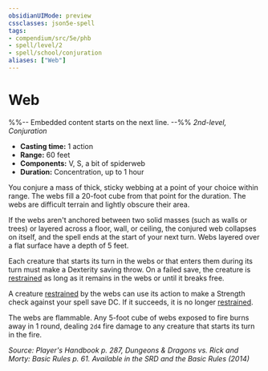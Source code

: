 ```yaml
---
obsidianUIMode: preview
cssclasses: json5e-spell
tags:
- compendium/src/5e/phb
- spell/level/2
- spell/school/conjuration
aliases: ["Web"]
---
```

# Web
%%-- Embedded content starts on the next line. --%%
*2nd-level, Conjuration*  

- **Casting time:** 1 action
- **Range:** 60 feet
- **Components:** V, S, a bit of spiderweb
- **Duration:** Concentration, up to 1 hour

You conjure a mass of thick, sticky webbing at a point of your choice within range. The webs fill a 20-foot cube from that point for the duration. The webs are difficult terrain and lightly obscure their area.

If the webs aren't anchored between two solid masses (such as walls or trees) or layered across a floor, wall, or ceiling, the conjured web collapses on itself, and the spell ends at the start of your next turn. Webs layered over a flat surface have a depth of 5 feet.

Each creature that starts its turn in the webs or that enters them during its turn must make a Dexterity saving throw. On a failed save, the creature is [restrained](Mechanics/Rules/conditions.md#Restrained) as long as it remains in the webs or until it breaks free.

A creature [restrained](Mechanics/Rules/conditions.md#Restrained) by the webs can use its action to make a Strength check against your spell save DC. If it succeeds, it is no longer [restrained](Mechanics/Rules/conditions.md#Restrained).

The webs are flammable. Any 5-foot cube of webs exposed to fire burns away in 1 round, dealing `2d4` fire damage to any creature that starts its turn in the fire.

*Source: Player's Handbook p. 287, Dungeons & Dragons vs. Rick and Morty: Basic Rules p. 61. Available in the <span title='Systems Reference Document (5.1)'>SRD</span> and the Basic Rules (2014)*